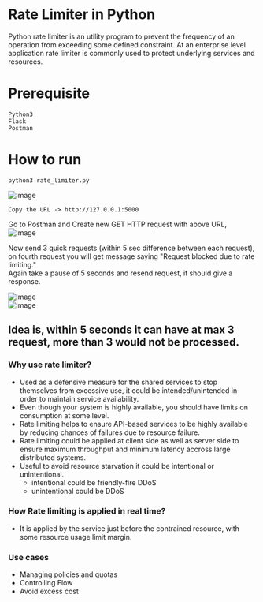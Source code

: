 # Rate Limiter in Python
Python rate limiter is an utility program to prevent the frequency of an operation from exceeding some defined constraint. At an enterprise level application rate limiter is commonly used to protect underlying services and resources. </br>

# Prerequisite
```
Python3
Flask 
Postman 
```

# How to run 
```
python3 rate_limiter.py
```
![image](https://user-images.githubusercontent.com/76727343/216787747-f4518c87-9231-40e7-9db7-c4999fc50b64.png)

``` Copy the URL -> http://127.0.0.1:5000 ```

Go to Postman and Create new GET HTTP request with above URL, </br>
![image](https://user-images.githubusercontent.com/76727343/216787794-acd860f9-ae08-4159-8668-b18394c38ff8.png)

Now send 3 quick requests (within 5 sec difference between each request), on fourth request you will get message saying "Request blocked due to rate limiting." </br>
Again take a pause of 5 seconds and resend request, it should give a response. </br>

![image](https://user-images.githubusercontent.com/76727343/216787889-1941c5f2-4510-4542-8c14-ddb5c94cf10d.png)
</br>
![image](https://user-images.githubusercontent.com/76727343/216787908-3969fbed-e14a-4eb1-a174-751643f92cbd.png)
</br>

Idea is, within 5 seconds it can have at max 3 request, more than 3 would not be processed. </br>
----
### Why use rate limiter?
- Used as a defensive measure for the shared services to stop themselves from excessive use, it could be intended/unintended in order to maintain service availability.
- Even though your system is highly available, you should have limits on consumption at some level.
- Rate limiting helps to ensure API-based services to be highly available by reducing chances of failures due to resource failure.
- Rate limiting could be applied at client side as well as server side to ensure maximum throughput and minimum latency accross large distributed systems.
- Useful to avoid resource starvation it could be intentional or unintentional.
    - intentional could be friendly-fire DDoS
    - unintentional could be DDoS

### How Rate limiting is applied in real time?
- It is applied by the service just before the contrained resource, with some resource usage limit margin.

### Use cases
- Managing policies and quotas
- Controlling Flow
- Avoid excess cost
